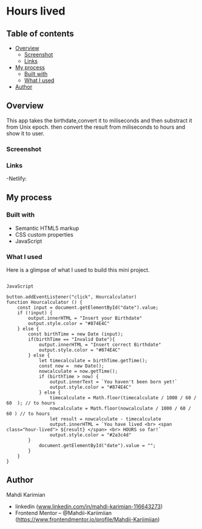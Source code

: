 # Hours lived

## Table of contents

- [Overview](#overview)
  - [Screenshot](#screenshot)
  - [Links](#links)
- [My process](#my-process)
  - [Built with](#built-with)
  - [What I used](#what-i-learned)
- [Author](#author)

## Overview
This app takes the birthdate,convert it to miliseconds and then substract it from Unix epoch. then convert the result from miliseconds to hours and show it to user.


### Screenshot

### Links
-Netlify: 

## My process
### Built with

- Semantic HTML5 markup
- CSS custom properties
- JavaScript

### What I used

Here is a glimpse of what I used to build this mini project.
````

JavaScript

button.addEventListener("click", Hourcalculator)
function Hourcalculator () {
    const input = document.getElementById("date").value;
    if (!input) {
        output.innerHTML = "Insert your Birthdate"
        output.style.color = "#874E4C"
    } else {
        const birthTime = new Date (input);
        if(birthTime == "Invalid Date"){
            output.innerHTML = "Insert correct Birthdate"
            output.style.color = "#874E4C"
        } else {
            let timecalculate = birthTime.getTime();
            const now =  new Date();
            nowcalculate = now.getTime();
            if (birthTime > now) {
                output.innerText = `You haven't been born yet!`
                output.style.color = "#874E4C"
            } else {
                timecalculate = Math.floor(timecalculate / 1000 / 60 / 60  ); // to hours
                nowcalculate = Math.floor(nowcalculate / 1000 / 60 / 60 ) // to hours
                let result = nowcalculate - timecalculate
                output.innerHTML = `You have lived <br> <span class="hour-lived"> ${result} </span> <br> HOURS so far!`
                output.style.color = "#2a3c4d"
        }
            document.getElementById("date").value = "";
        }
    }
}

````
## Author
Mahdi Karimian
- linkedin (www.linkedin.com/in/mahdi-karimian-116643273)
- Frontend Mentor – @Mahdii-Kariimiian (https://www.frontendmentor.io/profile/Mahdii-Kariimiian)


